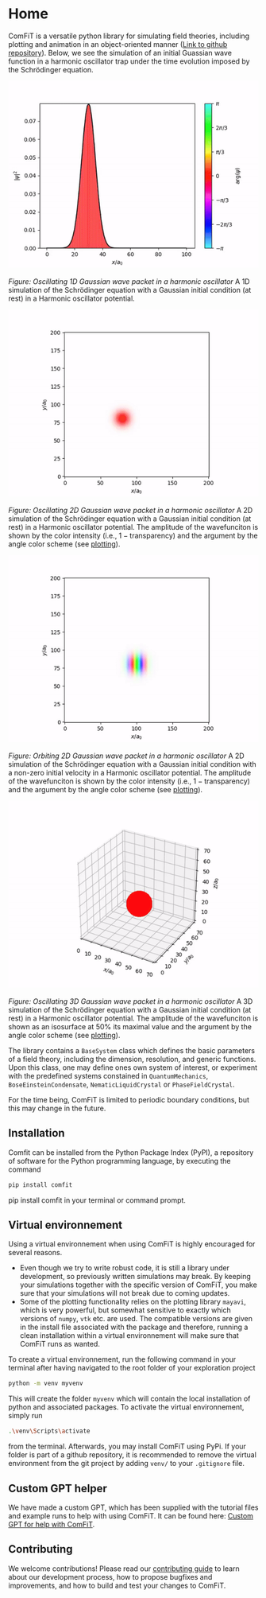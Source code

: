 # Home

ComFiT is a versatile python library for simulating field theories, including plotting and animation in an object-oriented manner ([Link to github repository](https://github.com/vidarsko/ComFiT)).
Below, we see the simulation of an initial Guassian wave function in a harmonic oscillator trap under the time evolution imposed by the Schrödinger equation.

![Oscillating 1D Gaussian wave packet in a harmonic oscillator](images/index_1D_Quantum_Mechanics_Gaussian.gif)

*Figure: Oscillating 1D Gaussian wave packet in a harmonic oscillator* A 1D simulation of the Schrödinger equation with a Gaussian initial condition (at rest) in a Harmonic oscillator potential.

![Oscillating 2D Gaussian wave packet in a harmonic oscillator](images/index_2D_Quantum_mechanics_Gaussian_oscillating.gif)

*Figure: Oscillating 2D Gaussian wave packet in a harmonic oscillator* A 2D simulation of the Schrödinger equation with a Gaussian initial condition (at rest) in a Harmonic oscillator potential.
The amplitude of the wavefunciton is shown by the color intensity (i.e., $1-\textrm{transparency}$) and the argument by the angle color scheme (see [plotting](Plotting.md)).

![Orbiting 2D Gaussian wave packet in a harmonic oscillator](images/index_2D_Quantum_mechanics_Gaussian_circular_orbit.gif)

*Figure: Orbiting 2D Gaussian wave packet in a harmonic oscillator* A 2D simulation of the Schrödinger equation with a Gaussian initial condition with a non-zero initial velocity in a Harmonic oscillator potential.
The amplitude of the wavefunciton is shown by the color intensity (i.e., $1-\textrm{transparency}$) and the argument by the angle color scheme (see [plotting](Plotting.md)).

![Oscillating 3D Gaussian wave packet in a harmonic oscillator](images/index_3D_Quantum_Mechanics_Gaussian.gif)

*Figure: Oscillating 3D Gaussian wave packet in a harmonic oscillator* A 3D simulation of the Schrödinger equation with a Gaussian initial condition (at rest) in a Harmonic oscillator potential.
The amplitude of the wavefunciton is shown as an isosurface at $50\%$ its maximal value and the argument by the angle color scheme (see [plotting](Plotting.md)).

The library contains a `BaseSystem` class which defines the basic parameters of a field theory, including the dimension, resolution, and generic functions.
Upon this class, one may define ones own system of interest, or experiment with the predefined systems constained in `QuantumMechanics`, `BoseEinsteinCondensate`, `NematicLiquidCrystal` or `PhaseFieldCrystal`.

For the time being, ComFiT is limited to periodic boundary conditions, but this may change in the future.

## Installation

Comfit can be installed from the Python Package Index (PyPI), a repository of software for the Python programming language, by executing the command

```bash
pip install comfit
```

pip install comfit in your terminal or command prompt.

## Virtual environnement

Using a virtual environnement when using ComFiT is highly encouraged for several reasons.

* Even though we try to write robust code, it is still a library under development, so previously written simulations may break. By keeping your simulations together with the specific version of ComFiT, you make sure that your simulations will not break due to coming updates.
* Some of the plotting functionality relies on the plotting library `mayavi`, which is very powerful, but somewhat sensitive to exactly which versions of `numpy`, `vtk` etc. are used. The compatible versions are given in the install file associated with the package and therefore, running a clean installation within a virtual environnement will make sure that ComFiT runs as wanted.

To create a virtual environnement, run the following command in your terminal after having navigated to the root folder of your exploration project

```bash
python -m venv myvenv
```

This will create the folder `myvenv` which will contain the local installation of python and associated packages.
To activate the virtual environnement, simply run

```bash
.\venv\Scripts\activate
```

from the terminal.
Afterwards, you may install ComFiT using PyPi.
If your folder is part of a github repository, it is recommended to remove the virtual environment from the git project by adding `venv/` to your `.gitignore` file.

## Custom GPT helper

We have made a custom GPT, which has been supplied with the tutorial files and example runs to help with using ComFiT.
It can be found here: [Custom GPT for help with ComFiT](https://chat.openai.com/g/g-xTFlvInYT-comfit-support).

## Contributing

We welcome contributions! Please read our [contributing guide](/docs/Contributing.md) to learn about our development process, how to propose bugfixes and improvements, and how to build and test your changes to ComFiT.
